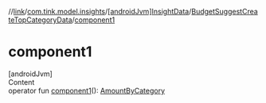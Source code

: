 //[link](../../../index.md)/[com.tink.model.insights](../../index.md)/[[androidJvm]InsightData](../index.md)/[BudgetSuggestCreateTopCategoryData](index.md)/[component1](component1.md)



# component1  
[androidJvm]  
Content  
operator fun [component1](component1.md)(): [AmountByCategory](../../../com.tink.model.relations/[android-jvm]-amount-by-category/index.md)  



